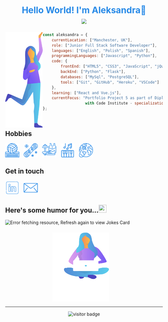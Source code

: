 <h1 align="center" style="font: Poppins; font-style: bold; font-size: 28px; color: #288AE7;">
Hello World! I'm Aleksandra👋 
<br>
  <a href="https://git.io/typing-svg">
    <img src="https://readme-typing-svg.herokuapp.com?font=Poppins&size=22&duration=6000&color=288AE7&center=true&vCenter=true&lines=Welcome+to+my+GitHub+page!">
  </a>
</h1>

<img align="left" src="assets/images/woman-handup.svg" width="120">

```javascript
const aleksandra = {
    currentLocation: ["Manchester, UK"],
    role: ["Junior Full Stack Software Developer"],
    languages: ["English", "Polish", "Spanish"],
    programmingLanguages: ["Javascript", "Python"],
    code: {
        frontEnd: ["HTML5", "CSS3", "JavaScript", "jQuery", "Bootstrap", "Materialize"],
        backEnd: ["Python", "Flask"],
        databases: ["MySql", "PostgreSQL"],
        tools: ["Git", "GitHub", "Heroku", "VSCode"]
    },
    learning: ["React and Vue.js"],
    currentFocus: "Portfolio Project 5 as part of Diploma in Full Stack Software Development
                   with Code Institute - specialization: Advanced Front End"
};

```
<br>

## Hobbies
<p float="left">
 
<img src="assets/images/volleyball-navy.png" alt="Volleyball" width="45" height="45" style="padding-right:10px;"/>
<img src="assets/images/snowboard-navy.png" alt="Snowboard" width="45" height="45" style="padding-right:10px;"/>
<img src="assets/images/sport-navy.png" alt="Fitness" width="45" height="45" style="padding-right:10px;"/>
<img src="assets/images/piano-navy.png" alt="Piano" width="45" height="45" style="padding-right:10px;"/>
<img src="assets/images/travel-navy.png" alt="Travel" width="45" height="45" style="padding-right:10px;"/>
</p>

## Get in touch
<a href="https://www.linkedin.com/in/aleksandrahaniok/"><img src="assets/images/linkedin-navy.png" alt="LinkedIn profile" width="45" height="45" style="padding-right:10px;" /></a>
<a href="mailto:aleksandracoding@gmail.com"> <img src="assets/images/email-navy.png" alt="Email" width="45" height="45" style="padding-right:10px;"/></a>

## Here's some humor for you...<img src='https://media2.giphy.com/media/UQDSBzfyiBKvgFcSTw/giphy.gif?cid=ecf05e47p3cd513axbek3f56ti3jzizq8hincw20jauyyfyw&rid=giphy.gif' height='25px' width ='25px'></h2>

<img src="https://readme-jokes.vercel.app/api" alt="Error fetching resource, Refresh again to view Jokes Card" />


<p align="center">
<img src="assets/images/woman-sitting.svg" width="200" height="230" style="object-position: -20px 10px;">
</p>
<hr>
<p align="center">
  <img src="https://visitor-badge.glitch.me/badge?page_id=aleksandracodes.aleksandracodes" alt="visitor badge"/>
</p>
